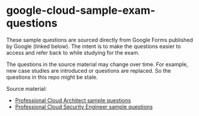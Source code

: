 # google-cloud-sample-exam-questions

These sample questions are sourced directly from Google Forms published by Google (linked below). The intent is to make the questions easier to access and refer back to while studying for the exam.

The questions in the source material may change over time. For example, new case studies are introduced or questions are replaced. So the questions in this repo might be stale.

Source material:

- [Professional Cloud Architect sample questions](https://docs.google.com/forms/d/e/1FAIpQLSf54f7FbtSJcXUY6-DUHfBG31jZ3pujgb8-a5io_9biJsNpqg/viewform)
- [Professional Cloud Security Engineer sample questions](https://docs.google.com/forms/d/e/1FAIpQLSfSuKEE8cUQWj9sfak7QG9hpaljBC89Y22KoWMQFgoECZjzUg/viewform)
